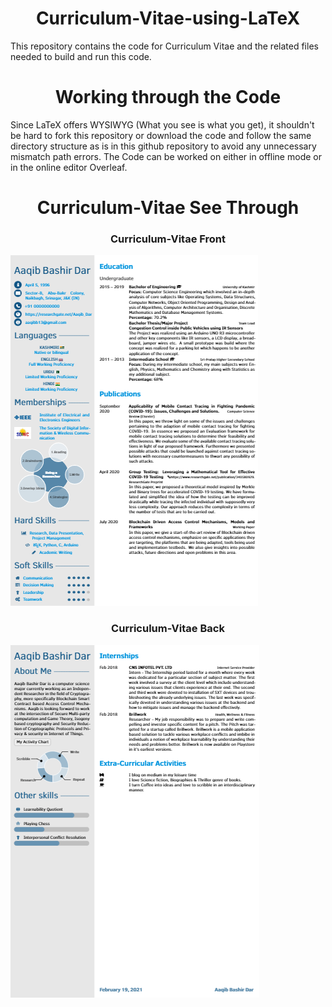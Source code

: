 <div align="center">
  <h1> Curriculum-Vitae-using-LaTeX </h1>
</div>

This repository contains the code for Curriculum Vitae and the related files needed to build and run this code.

<div align="center">
  <h1> Working through the Code </h1>
</div>

Since LaTeX offers WYSIWYG (What you see is what you get), it shouldn't be hard to fork this repository or download the code and follow the same directory structure as is in this github repository to avoid any unnecessary mismatch path errors. The Code can be worked on either in offline mode or in the online editor Overleaf.


<div align="center">
  <h1> Curriculum-Vitae See Through</h1>
</div>

<div align='center'>
  <h3> Curriculum-Vitae Front </h3>
 </div>

  ![](cvfront.png)

<div align='center'>
  <h3> Curriculum-Vitae Back </h3>
</div>

![](cvback.png)
